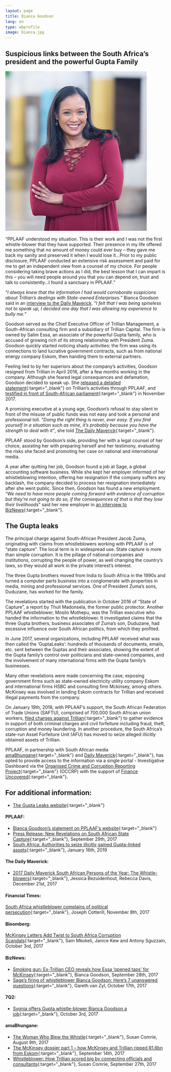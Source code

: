 ```yaml
---
layout: page
title: Bianca Goodson
lang: en
type: wbprofile
image: bianca.jpg
---
```

<h2>Suspicious links between the South Africa’s president and the powerful Gupta Family</h2>

<div class="profile-block">
<img src="/assets/images/profiles/bianca.png">
<p class="top-blockquote">“PPLAAF understood my situation. This is their
work and I was not the first whistle-blower
that they have supported. Their presence in
my life offered me something that no amount
of money could ever buy – they gave me back
my sanity and preserved it when I would lose
it…Prior to my public disclosure, PPLAAF
conducted an extensive risk assessment and
paid for me to get an independent view from
a counsel of my choice. For people considering
taking brave actions as I did, the best lesson
that I can impart is this – you will need people
around you that you can depend on, trust and
talk to consistently…I found a sanctuary in
PPLAAF.”</p>
</div>
<div class=" divider"></div>

“_I always knew that the information I had would corroborate suspicions about Trillian’s dealings with State-owned Enterprises._” Bianca Goodson said in an <a href="https://www.dailymaverick.co.za/article/2017-12-21-2017-daily-maverick-south-african-persons-of-the-year-the-whistle-blowers" target="blank">interview to the Daily
Maverick</a>. “_I felt that I was being spineless not to speak up, I decided one day that I was
allowing my experience to bully me._”

Goodson served as the Chief Executive Officer of Trillian Management, a South-African consulting firm and a subsidiary of Trillian Capital. The firm is owned by Salim Essa, an associate of the powerful Gupta family, who is accused of growing rich of its strong relationship with President Zuma. Goodson quickly started noticing shady activities: the firm was using its connections to land lucrative government contracts, such as from national energy company Eskom, then handing them to external partners.

Feeling lied to by her superiors about the company’s activities, Goodson resigned from Trillian in April 2016, after a few months working in the company. Although she feared legal consequences and defamation, Goodson decided to speak up. She [released a detailed statement](https://pplaaf.in/trillian-bg/){:target="_blank"} on Trillian’s activities through PPLAAF, and [testified in front of South-African parliament](https://www.enca.com/south-africa/explosive-information-as-former-trillian-executive-testifies){:target="_blank"} in November 2017.

A promising executive at a young age, Goodson’s refusal to stay silent in front of the misuse of public funds was not easy and took a personal and professional toll. _“Doing the right thing is never, ever easy. If you find yourself in a situation such as mine, it’s probably because you have the strength to deal with it”_, she told [The Daily Maverick](https://www.dailymaverick.co.za/article/2017-12-21-2017-daily-maverick-south-african-persons-of-the-year-the-whistle-blowers/){:target="_blank"}. 

PPLAAF stood by Goodson’s side, providing her with a legal counsel of her choice, assisting her with preparing herself and her testimony, evaluating the risks she faced and promoting her case on national and international media.

A year after quitting her job, Goodson found a job at Sage, a global accounting software business. While she kept her employer informed of her whistleblowing intention, offering her resignation if the company suffers any backlash, the company decided to process her resignation immediately after she went public. Since then, Goodson has found a new employment. “_We need to have more people coming forward with evidence of corruption but they’re not going to do so, if the consequences of that is that they lose their livelihoods_” said her new employer in [an interview to BizNews](https://www.biznews.com/undictated/2017/10/17/sage-firing-bianca-goodson/){:target="_blank"}.

## The Gupta leaks
The principal charge against South-African President Jacob Zuma, originating with claims from whistleblowers working with PPLAAF is of “state capture”. The local term is in widespread use. State capture is more than simple corruption. It is the pillage of national companies and institutions, corrupting the people of power, as well changing the country’s laws, so they would all work in the private interest’s interest.

The three Gupta brothers moved from India to South Africa in the 1990s and turned a computer parts business into a conglomerate with properties in media, mining and professional services. One of President Zuma’s sons, Duduzane, has worked for the family.

The revelations started with the publication in October 2016 of “State of Capture”, a report by Thuli Madonsela, the former public protector. Another PPLAAF whistleblower, Mosilo Mothepu, was the Trillian executive who handed the information to the whistleblower. It investigated claims that the three Gupta brothers, business associates of Zuma’s son, Duduzane, had excessive influence over South African politics, from which they profited.

In June 2017, several organizations, including PPLAAF received what was then called the ‘GuptaLeaks’: hundreds of thousands of documents, emails, etc. sent between the Guptas and their associates, showing the extent of the Gupta family’s control over politicians and state-owned companies, and the involvement of many international firms with the Gupta family’s businesses.

Many other revelations were made concerning the case, exposing government firms such as state-owned electricity utility company Eskom and international firms HSBC and consulting firm Mckinsey, among others. McKinsey was involved in landing Eskom contracts for Trillian and received illegal payments from the company.

On January 19th, 2018, with PPLAAF’s support, the South African Federation of Trade Unions (SAFTU), comprised of 700.000 South African union workers, [filed charges against Trillian](https://pplaaf.org/2018/01/16/embargoed-pressrelease.html){:target="_blank"} to gather evidence in support of both criminal charges and civil forfeiture including fraud, theft, corruption and money laundering. In another procedure, the South Africa’s state-run Asset Forfeiture Unit (AFU) has moved to seize alleged illicitly obtained assets of Trillian.

PPLAAF, in partnership with South African media [amaBhungane](http://amabhungane.co.za/){:target="_blank"} and [Daily Maverick](https://www.dailymaverick.co.za/){:target="_blank"}, has opted to provide access to the information via a single portal - Investigative Dashboard via the [Organised Crime and Corruption Reporting Project](https://www.occrp.org/en){:target="_blank"} (OCCRP) with the support of [Finance Uncovered](http://www.financeuncovered.org/){:target="_blank"}.


## For additional information:
- [The Gupta Leaks website](http://www.gupta-leaks.com/){:target="_blank"}
 
#### PPLAAF: 
- [Bianca Goodson’s statement on PPLAAF’s website](https://pplaaf.in/trillian-bg/){:target="_blank"}
- [Press Release: New Revelations on South African State Capture](https://pplaaf.org/2017/09/29/trillian-bg-pressrelease.html){:target="_blank"}, September 29th, 2017
- [South Africa: Authorities to seize illicitly gained Gupta-linked assets](https://pplaaf.org/2018/01/15/embargoed-pressrelease.html){:target="_blank"}, January 16th, 2019

#### The Daily Maverick:
- [2017 Daily Maverick South African Persons of the Year: The Whistle-blowers](https://www.dailymaverick.co.za/article/2017-12-21-2017-daily-maverick-south-african-persons-of-the-year-the-whistle-blowers/){:target="_blank"}, Jessica Bezuidenhout, Rebecca Davis, December 21st, 2017

#### Financial Times: 
[South Africa whistleblower complains of political persecution](https://www.ft.com/content/84d695cc-be22-11e7-9836-b25f8adaa111?accessToken=zwAAAV-ltyiIkdOE1pXMviIR59OYNrJfitqhEQ.MEUCIQD-9klMIw2BfifJ8FE2ij8QnXqt9e9OpvvbkHwpdqbtoQIgTBPUADJVd0Jx6xN3mCiX2oE4gkgrCkEBf2dJMxNV0JM&sharetype=gift){:target="_blank"},  Joseph Cotterill, November 8th, 2017 

#### Bloomberg:
[McKinsey Letters Add Twist to South Africa Corruption Scandals](https://www.bloomberg.com/news/articles/2017-10-02/mckinsey-warned-eskom-of-risks-at-gupta-linked-trillian-capital){:target="_blank"}, Sam Mkokeli, Janice Kew and Antony Sguzzain, October 3rd, 2017

#### BizNews:
- [Smoking gun: Ex-Trillian CEO reveals how Essa ‘opened taps’ for McKinsey](https://www.biznews.com/undictated/2017/09/28/ex-trillian-ceo-essa-opened-taps-mckinsey/){:target="_blank"}, Bianca Goodson, September 28th, 2017
- [Sage’s firing of whistleblower Bianca Goodson: Here’s 7 unanswered questions](https://www.biznews.com/undictated/2017/10/17/sage-firing-bianca-goodson/){:target="_blank"}, Gareth van Zyl, October 17th, 2017

#### 7Q2:
- [Sygnia offers Gupta whistle-blower Bianca Goodson a job](http://www.702.co.za/articles/274922/sygnia-offers-gupta-whistle-blower-bianca-goodson-a-job){:target="_blank"}, October 3rd, 2017

#### amaBhungane:
- [The Woman Who Blew the Whistle](http://amabhungane.co.za/article/2017-08-09-the-woman-who-blew-the-whistle){:target="_blank"}, Susan Comrie, August 9th, 2017 
- [The McKinsey dossier part 1 – how McKinsey and Trillian ripped R1.6bn from Eskom](http){:target="_blank"}, September 14th, 2017
- [Whistleblower: How Trillian scored big by connecting officials and consultants](http://amabhungane.co.za/article/2017-09-27-whistleblower-how-trillian-scored-big-by-connecting-officials-and-consultantshttp){:target="_blank"}, Susan Comrie, September 27th, 2017
